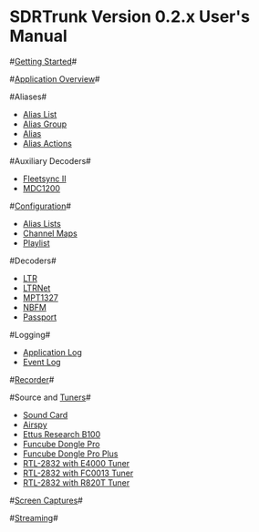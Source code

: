 # SDRTrunk Version 0.2.x User's Manual #

#[Getting Started](GettingStarted)#

#[Application Overview](ApplicationOverview)#

#Aliases#

* [Alias List](AliasList)
* [Alias Group](AliasGroup)
* [Alias](Alias)
* [Alias Actions](AliasAction)

#Auxiliary Decoders#

* [Fleetsync II](Fleetsync2)
* [MDC1200](MDC1200)

#[Configuration](Configuration)#

* [Alias Lists](AliasList)
* [Channel Maps](ChannelMap)
* [Playlist](Playlist)

#Decoders#

* [LTR](LTR)
* [LTRNet](LTRNet)
* [MPT1327](MPT1327)
* [NBFM](NBFM)
* [Passport](Passport)

#Logging#

* [Application Log](ApplicationLog)
* [Event Log](EventLogger)

#[Recorder](Recorder)#

#Source and [Tuners](Tuner)#

* [Sound Card](SoundCard)
* [Airspy](Airspy)
* [Ettus Research B100](B100)
* [Funcube Dongle Pro](FuncubeDonglePro)
* [Funcube Dongle Pro Plus](FuncubeDongleProPlus)
* [RTL-2832 with E4000 Tuner](E4000)
* [RTL-2832 with FC0013 Tuner](FC0013)
* [RTL-2832 with R820T Tuner](R820T)

#[Screen Captures](ScreenCapture)#

#[Streaming](Streaming)#

